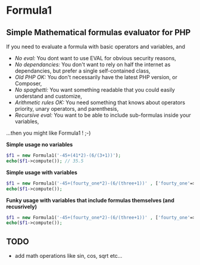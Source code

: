 # Formula1
## Simple Mathematical formulas evaluator for PHP

If you need to evaluate a formula with basic operators and variables, and

* *No eval:* You dont want to use EVAL for obvious security reasons,
* *No dependancies:* You don't want to rely on half the internet as dependancies, but prefer a single self-contained class,
* *Old PHP OK:* You don't necessarily have the latest PHP version, or Composer,
* *No spaghetti:* You want something readable that you could easily understand and customize,
* *Arithmetic rules OK:* You need something that knows about operators priority, unary operators, and parenthesis,
* *Recursive eval:* You want to be able to include sub-formulas inside your variables,

...then you might like Formula1 ! ;-)


**Simple usage no variables**

```PHP
$f1 = new Formula1('-45+(41*2)-(6/(3+1))');
echo($f1->compute()); // 35.5
```

**Simple usage with variables**

```PHP
$f1 = new Formula1('-45+(fourty_one*2)-(6/(three+1))' , ['fourty_one'=>41, 'three'=>3]);
echo($f1->compute());
```

**Funky usage with variables that include formulas themselves (and recusrively)**

```PHP
$f1 = new Formula1('-45+(fourty_one*2)-(6/(three+1))' , ['fourty_one'=>'82/2', 'three'=>'12/four', 'four'=>4]);
echo($f1->compute());
```

## TODO

* add math operations like sin, cos, sqrt etc...
